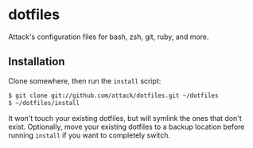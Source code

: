 # dotfiles

Attack's configuration files for bash, zsh, git, ruby, and more.

## Installation

Clone somewhere, then run the `install` script:

~~~ sh
$ git clone git://github.com/attack/dotfiles.git ~/dotfiles
$ ~/dotfiles/install
~~~

It won't touch your existing dotfiles, but will symlink the ones that don't
exist. Optionally, move your existing dotfiles to a backup location before
running `install` if you want to completely switch.
